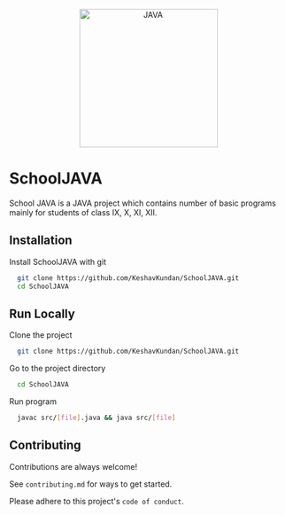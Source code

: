 <p align="center">
<img src="https://1000logos.net/wp-content/uploads/2020/09/Java-Logo.png" height=250 alt="JAVA" />
</p>

# SchoolJAVA

School JAVA is a JAVA project which contains number of basic programs mainly for students of class IX, X, XI, XII.


## Installation

Install SchoolJAVA with git

```bash
  git clone https://github.com/KeshavKundan/SchoolJAVA.git
  cd SchoolJAVA
```
    
## Run Locally

Clone the project

```bash
  git clone https://github.com/KeshavKundan/SchoolJAVA.git
```

Go to the project directory

```bash
  cd SchoolJAVA
```

Run program

```bash
  javac src/[file].java && java src/[file]
```


## Contributing

Contributions are always welcome!

See `contributing.md` for ways to get started.

Please adhere to this project's `code of conduct`.

